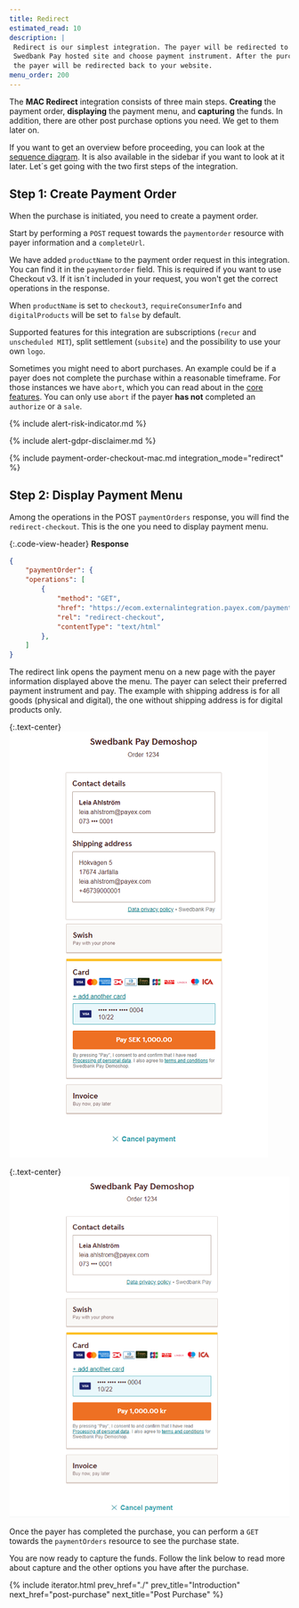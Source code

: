 ```yaml
---
title: Redirect
estimated_read: 10
description: |
 Redirect is our simplest integration. The payer will be redirected to a secure
 Swedbank Pay hosted site and choose payment instrument. After the purchase,
 the payer will be redirected back to your website.
menu_order: 200
---
```


The **MAC Redirect** integration consists of three main steps. **Creating** the
payment order, **displaying** the payment menu, and **capturing** the funds. In
addition, there are other post purchase options you need. We get to them later
on.

If you want to get an overview before proceeding, you can look at the [sequence
diagram][sequence-diagram]. It is also available in the sidebar if you want to
look at it later. Let´s get going with the two first steps of the integration.

## Step 1: Create Payment Order

When the purchase is initiated, you need to create a payment order.

Start by performing a `POST` request towards the `paymentorder` resource
with payer information and a `completeUrl`.

We have added `productName` to the payment order request in this integration.
You can find it in the `paymentorder` field. This is required if you want to use
Checkout v3. If it isn´t included in your request, you won't get the correct
operations in the response.

When `productName` is set to `checkout3`, `requireConsumerInfo` and
`digitalProducts` will be set to `false` by default.

Supported features for this integration are subscriptions (`recur` and
`unscheduled MIT`), split settlement (`subsite`) and the possibility to use your
own `logo`.

Sometimes you might need to abort purchases. An example could be if a payer does
not complete the purchase within a reasonable timeframe. For those instances we
have `abort`, which you can read about in the [core features][abort-feature].
You can only use `abort` if the payer **has not** completed an `authorize` or a
`sale`.

{% include alert-risk-indicator.md %}

{% include alert-gdpr-disclaimer.md %}

{% include payment-order-checkout-mac.md integration_mode="redirect" %}

## Step 2: Display Payment Menu

Among the operations in the POST `paymentOrders` response, you will find the
`redirect-checkout`. This is the one you need to display payment menu.

{:.code-view-header}
**Response**

```json
{
    "paymentOrder": {
    "operations": [
        {
            "method": "GET",
            "href": "https://ecom.externalintegration.payex.com/payment/menu/b934d6f84a89a01852eea01190c2bbcc937ba29228ca7502df8592975ee3bb0d",
            "rel": "redirect-checkout",
            "contentType": "text/html"
        },
    ]
}
```

The redirect link opens the payment menu on a new page with the payer
information displayed above the menu. The payer can select their preferred
payment instrument and pay. The example with shipping address is for all goods
(physical and digital), the one without shipping address is for digital
products only.

{:.text-center}
![screenshot of the authenticated implementation redirect payment menu mixed][redirect-payment-menu-mixed]

{:.text-center}
![screenshot of the authenticated implementation redirect payment menu digital][redirect-payment-menu-digital]

Once the payer has completed the purchase, you can perform a `GET` towards the
`paymentOrders` resource to see the purchase state.

You are now ready to capture the funds. Follow the link below to read more about
capture and the other options you have after the purchase.

{% include iterator.html prev_href="./"
                         prev_title="Introduction"
                         next_href="post-purchase"
                         next_title="Post Purchase" %}

[abort-feature]: /checkout/v3/mac/features/core/abort
[sequence-diagram]: /checkout/v3/sequence-diagrams/#mac-redirect
[redirect-payment-menu-digital]: /assets/img/checkout/v3/payment-menu-redirect-digital.png
[redirect-payment-menu-mixed]: /assets/img/checkout/v3/payment-menu-redirect-mixed-products.png
